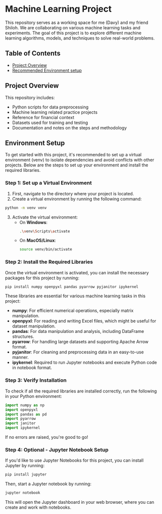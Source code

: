 # Machine Learning Project

This repository serves as a working space for me (Davy) and my friend Shiloh. We are collaborating on various machine learning tasks and experiments. The goal of this project is to explore different machine learning algorithms, models, and techniques to solve real-world problems.

## Table of Contents
- [Project Overview](#project-overview)
- [Recommended Environment setup](#Environment-Setup)

## Project Overview
This repository includes:
- Python scripts for data preprocessing
- Machine learning related practice projects
- Reference for financial context
- Datasets used for training and testing
- Documentation and notes on the steps and methodology


## Environment Setup

To get started with this project, it's recommended to set up a virtual environment (venv) to isolate dependencies and avoid conflicts with other projects. Below are the steps to set up your environment and install the required libraries.

### Step 1: Set up a Virtual Environment

1. First, navigate to the directory where your project is located.
2. Create a virtual environment by running the following command:

```bash
python -m venv venv
``` 

3. Activate the virtual environment:
   - On **Windows**:
     ```bash
     .\venv\Scripts\activate
     ```
   - On **MacOS/Linux**:
     ```bash
     source venv/bin/activate
     ```

### Step 2: Install the Required Libraries

Once the virtual environment is activated, you can install the necessary packages for this project by running:

```bash
pip install numpy openpyxl pandas pyarrow pyjanitor ipykernel
```

These libraries are essential for various machine learning tasks in this project:
- **numpy**: For efficient numerical operations, especially matrix manipulation.
- **openpyxl**: For reading and writing Excel files, which might be useful for dataset manipulation.
- **pandas**: For data manipulation and analysis, including DataFrame structures.
- **pyarrow**: For handling large datasets and supporting Apache Arrow format.
- **pyjanitor**: For cleaning and preprocessing data in an easy-to-use manner.
- **ipykernel**: Required to run Jupyter notebooks and execute Python code in notebook format.

### Step 3: Verify Installation

To check if all the required libraries are installed correctly, run the following in your Python environment:

```python
import numpy as np
import openpyxl
import pandas as pd
import pyarrow
import janitor
import ipykernel
```

If no errors are raised, you're good to go!

### Step 4: Optional - Jupyter Notebook Setup

If you'd like to use Jupyter Notebooks for this project, you can install Jupyter by running:

```bash
pip install jupyter
```

Then, start a Jupyter notebook by running:

```bash
jupyter notebook
```

This will open the Jupyter dashboard in your web browser, where you can create and work with notebooks.
